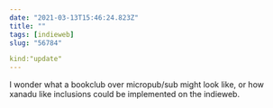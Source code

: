```yaml
---
date: "2021-03-13T15:46:24.823Z"
title: ""
tags: [indieweb]
slug: "56784"

kind:"update"
---
```

I wonder what a bookclub over micropub/sub might look like, or how xanadu like inclusions could be implemented on the indieweb.